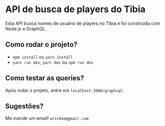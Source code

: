 # API de busca de players do Tibia

Esta API busca nomes de usuário de players no Tibia e foi construida com Node.js e GraphQL.

## Como rodar o projeto?
- `npm install` ou `yarn install`
- `yarn run dev`, `yarn dev` ou `npm run dev`

## Como testar as queries?
Após rodar o projeto, entre em `localhost:3000/graphiql`.

## Sugestões?
Me mande um email!
`wrickee@gmail.com`
